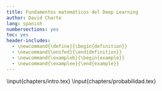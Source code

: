 ```yaml
---
title: Fundamentos matemáticos del Deep Learning
author: David Charte
lang: spanish
numbersections: yes
toc: yes
header-includes:
  - \newcommand{\define}{\begin{definition}}
  - \newcommand{\enifed}{\end{definition}}
  - \newcommand{\exampleb}{\begin{example}}
  - \newcommand{\examplee}{\end{example}}
---
```


\input{chapters/intro.tex}
\input{chapters/probabilidad.tex}
